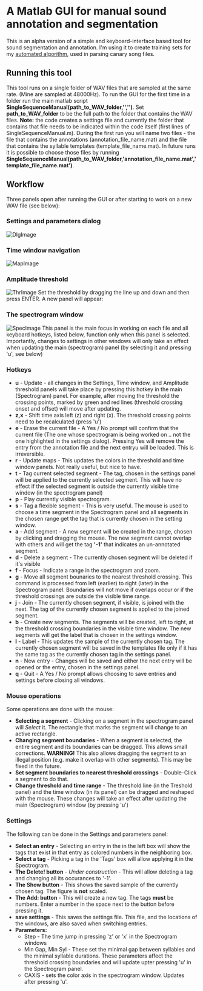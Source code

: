 # A Matlab GUI for manual sound annotation and segmentation
This is an alpha version of a simple and keyboard-interface based tool for sound segmentation and annotation. I'm using it to create training sets for my [automated algorithm](https://github.com/yardencsGitHub/tf_syllable_segmentation_annotation), used in parsing canary song files.
## Running this tool
This tool runs on a single folder of WAV files that are sampled at the same rate. (Mine are sampled at 48000Hz). To run the GUI for the first time in a folder run the main matlab script **SingleSequenceManual(path_to_WAV_folder,'','')**. Set **path_to_WAV_folder** to be the full path to the folder that contains the WAV files. **Note:** the code creates a settings file and currently the folder that contains that file needs to be indicated within the code itself (first lines of SingleSequenceManual.m). 
During the first run you will name two files - the file that contains the annotations (annotation_file_name.mat) and the file that contains the syllable templates (template_file_name.mat). In future runs it is possible to choose those files by running **SingleSequenceManual(path_to_WAV_folder,'annotation_file_name.mat','template_file_name.mat')**.
## Workflow
Three panels open after running the GUI or after starting to work on a new WAV file (see below):
### Settings and parameters dialog
![DlgImage](https://github.com/yardencsGitHub/BirdSongBout/blob/master/helpers/GUI/img/DlgFig.png)
### Time window navigation
![MapImage](https://github.com/yardencsGitHub/BirdSongBout/blob/master/helpers/GUI/img/MapFig.png)
### Amplitude threshold 
![ThrImage](https://github.com/yardencsGitHub/BirdSongBout/blob/master/helpers/GUI/img/ThrFig.png)
Set the threshold by dragging the line up and down and then press ENTER. A new panel will appear:
### The spectrogram window
![SpecImage](https://github.com/yardencsGitHub/BirdSongBout/blob/master/helpers/GUI/img/SpecFig.png)
This panel is the main focus in working on each file and all keyboard hotkeys, listed below, function only when this panel is selected.
Importantly, changes to settings in other windows will only take an effect when updating the main (spectrogram) panel (by selecting it and pressing 'u', see below)
### Hotkeys
* **u** - Update - all changes in the Settings, Time window, and Amplitude threshold panels will take place by pressing this hotkey in the main (Spectrogram) panel. For example, after moving the threshold the crossing points, marked by green and red lines (threshold crossing onset and offset) will move after updating.
* **z,x** - Shift time axis left (z) and right (x). The threshold crossing points need to be recalculated (press 'u') 
* **e** - Erase the current file - A Yes / No prompt will confirm that the current file (The one whose spectrogram is being worked on .. not the one highlighted in the settings dialog). Pressing Yes will remove the entry from the annotation file and the next entryu will be loaded. This is irreversible.
* **r** - Update maps - This updates the colors in the threshold and time window panels. Not really useful, but nice to have.
* **t** - Tag current selected segment - The tag, chosen in the settings panel will be applied to the currently selected segment. This will have no effect if the selected segment is outside the currently visible time window (in the spectrogram panel)
* **p** - Play currently visible spectrogram.
* **s** - Tag a flexible segment - This is very useful. The mouse is used to choose a time segment in the Spectrogram panel and all segments in the chosen range get the tag that is currently chosen in the setting window.
* **a** - Add segment - A new segment will be created in the range, chosen by clicking and dragging the mouse. The new segment cannot overlap with others and will get the tag **'-1'** that indicates an un-annotated segment. 
* **d** - Delete a segment - The currently chosen segment will be deleted if it's visible
* **f** - Focus - Indicate a range in the spectrogram and zoom.
* **g** - Move all segment bounaries to the nearest threshold crossing. This command is processed from left (earlier) to right (later) in the Spectrogram panel. Boundaries will not move if overlaps occur or if the threshold crossings are outside the visible time range.
* **j** - Join - The currently chosen segment, if visible, is joined with the next. The tag of the currently chosen segment is applied to the joined segment.
* **b** - Create new segments. The segments will be created, left to right, at the threshold crossing boundaries in the visible time window. The new segments will get the label that is chosen in the settings window.
* **l** - Label - This updates the sample of the currently chosen tag. The currently chosen segment will be saved in the templates file only if it has the same tag as the currently chosen tag in the settings panel.
* **n** - New entry - Changes will be saved and either the next entry will be opened or the entry, chosen in the settings panel.
* **q** - Quit - A Yes / No prompt allows choosing to save entries and settings before closing all windows.
### Mouse operations
Some operations are done with the mouse:
* **Selecting a segment** - Clicking on a segment in the spectrogram panel will *Select* it. The rectangle that marks the segment will change to an active rectangle.
* **Changing segment boundaries** - When a segment is selected, the entire segment and its boundaries can be dragged. This allows small corrections. **WARNING!** This also allows dragging the segment to an illegal position (e.g. make it overlap with other segments). This may be fixed in the future.
* **Set segment boundaries to nearest threshold crossings** - Double-Click a segment to do that.
* **Change threshold and time range** - The threshold line (in the Treshold panel) and the time window (in its panel) can be dragged and reshaped with the mouse. These changes will take an effect after updating the main (Spectrogram) window (by pressing 'u')
### Settings
The following can be done in the Settings and parameters panel:
* **Select an entry** - Selecting an entry in the in the left box will show the tags that exist in that entry as colored numbers in the neighboring box.
* **Select a tag** - Picking a tag in the 'Tags' box will allow applying it in the Spectrogram.
* **The Delete! button** - *Under construction* - This will allow deleting a tag and changing all its occurances to '-1'.
* **The Show button** - This shows the saved sample of the currently chosen tag. The figure is **not** scaled.
* **The Add: button** - This will create a new tag. The tags **must** be numbers. Enter a number in the space next to the button before pressing it.
* **save settings** - This saves the settings file. This file, and the locations of the windows, are also saved when switching entries.
* **Parameters:**
  * Step - The time jump in pressing 'z' or 'x' in the Spectrogram windows
  * Min Gap, Min Syl - These set the minimal gap between syllables and the minimal syllable durations. These parameters affect the threshold crossing boundaries and will update upter pressing 'u' in the Spectrogram panel.
  * CAXIS - sets the color axis in the spectrogram window. Updates after pressing 'u'.

